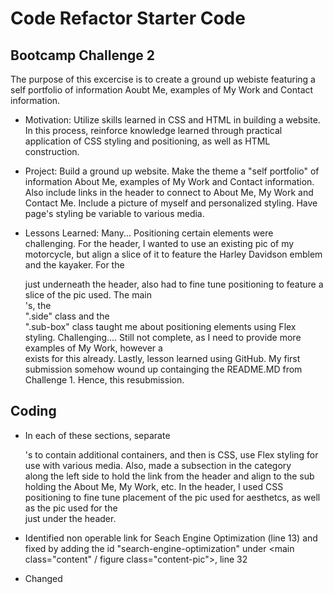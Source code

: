 # Code Refactor Starter Code


## Bootcamp Challenge 2

The purpose of this excercise is to create a ground up webiste featuring a self portfolio of information Aoubt Me, examples of My Work and Contact information.

- Motivation: Utilize skills learned in CSS and HTML in building a website.  In this process, reinforce knowledge learned through practical application of CSS styling and positioning, as well as HTML construction.

- Project: Build a ground up website.  Make the theme a "self portfolio" of information About Me, examples of My Work and Contact information.  Also include links in the header to connect to About Me, My Work and Contact Me.  Include a picture of myself and personalized styling.  Have page's styling be variable to various media.

- Lessons Learned: Many...  Positioning certain elements were challenging.  For the header, I wanted to use an existing pic of my motorcycle, but align a slice of it to feature the Harley Davidson emblem and the kayaker.  For the <div> just underneath the header, also had to fine tune positioning to feature a slice of the pic used.  The main <div>'s, the <div> ".side" class and the <div> ".sub-box" class taught me about positioning elements using Flex styling.  Challenging....  Still not complete, as I need to provide more examples of My Work, however a <div> exists for this already.  Lastly, lesson learned using GitHub.  My first submission somehow wound up containging the README.MD from Challenge 1.  Hence, this resubmission.

## Coding

- In each of these sections, separate <div>'s to contain additional containers, and then is CSS, use Flex styling for use with various media.  Also, made a subsection in the category <div> along the left side to hold the link from the header and align to the sub <div> holding the About Me, My Work, etc.  In the header, I used CSS positioning to fine tune placement of the pic used for aesthetcs, as well as the pic used for the <div> just under the header.  

- Identified non operable link for Seach Engine Optimization (line 13) and fixed by adding the id "search-engine-optimization" under <main class="content" / figure class="content-pic">, line 32

- Changed <title> from "website" to "Horiseon", line 6

- Moved <header> into <head>

- Condensed separate classes for ".search-engine-optimization", ".online-reputation-managment" and ".social-media-marketing", down to one class called ".content-pic", which also flows to it's respective <img> and <h2> elements 

- Condensed separate classes for ".benefit-lead", ".benefit-brand" and ".benefit-cost" down to one class called ".benefit-sub", which also flows to it's respective <h3> and <img> elements in .css

- Added "alt" tags to all images under
  <main class="content">, line 31
  <section class="benefits">, line 56

- Reorganized css style classes for better top down flow 

- Comments added to both HTML and CSS

## Git

- Successfully cloned started code to local computer and created new 
Git repository (Challenge-2) to hold reworked code and README.md
https://github.com/RauchDavis13/Challenge-2.git

- Successfully created live Git based URL
https://rauchdavis13.github.io/Challenge-2a/

## Thank you's....
Dustin Erwin (TA)
Robert Evanik
Nicholas Perel
